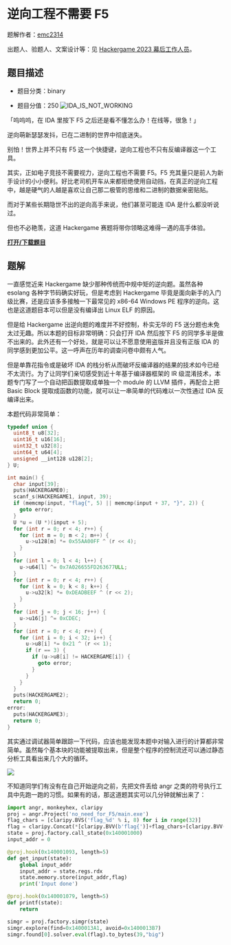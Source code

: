 # 逆向工程不需要 F5

题解作者：[emc2314](https://github.com/emc2314/)

出题人、验题人、文案设计等：见 [Hackergame 2023 幕后工作人员](../../credits.pdf)。

## 题目描述

- 题目分类：binary

- 题目分值：250
![IDA_IS_NOT_WORKING](files/cover.jfif)

「呜呜呜，在 IDA 里按下 F5 之后还是看不懂怎么办！在线等，很急！」

逆向萌新瑟瑟发抖，已在二进制的世界中彻底迷失。

别怕！世界上并不只有 F5 这一个快捷键，逆向工程也不只有反编译器这一个工具。

其实，正如电子竞技不需要视力，逆向工程也不需要 F5。F5 充其量只是前人为新手设计的小小便利。好比老司机开车从来都拒绝使用自动挡，在真正的逆向工程中，越是硬气的人越是喜欢让自己那二极管的思维和二进制的数据亲密贴贴。

而对于某些长期隐世不出的逆向高手来说，他们甚至可能连 IDA 是什么都没听说过。

但也不必艳羡，这道 Hackergame 赛题将带你领略这难得一遇的高手体验。

**[打开/下载题目](files/no_need_for_F5.zip)**

## 题解

一直感觉近来 Hackergame 缺少那种传统而中规中矩的逆向题。虽然各种 esolang 各种字节码确实好玩，但是考虑到 Hackergame 毕竟是面向新手的入门级比赛，还是应该多多接触一下最常见的 x86-64 Windows PE 程序的逆向。这也是这道题目本可以但是没有编译出 Linux ELF 的原因。

但是给 Hackergame 出逆向题的难度并不好控制，朴实无华的 F5 送分题也未免太过无趣。所以本题的目标非常明确：只会打开 IDA 然后按下 F5 的同学多半是做不出来的。此外还有一个好处，就是可以让不愿意使用盗版并且没有正版 IDA 的同学感到更加公平。这一呼声在历年的调查问卷中颇有人气。

但是单靠花指令或是破坏 IDA 的栈分析从而破坏反编译器的结果的技术如今已经不太流行。为了让同学们亲切感受到近十年基于编译器框架的 IR 级混淆技术，本题专门写了一个自动把函数提取成单独一个 module 的 LLVM 插件，再配合上把 Basic Block 提取成函数的功能，就可以让一串简单的代码难以一次性通过 IDA 反编译出来。

本题代码非常简单：
```c
typedef union {
  uint8_t u8[32];
  uint16_t u16[16];
  uint32_t u32[8];
  uint64_t u64[4];
  unsigned __int128 u128[2];
} U;

int main() {
  char input[39];
  puts(HACKERGAME0);
  scanf_s(HACKERGAME1, input, 39);
  if (memcmp(input, "flag{", 5) || memcmp(input + 37, "}", 2)) {
    goto error;
  }
  U *u = (U *)(input + 5);
  for (int r = 0; r < 4; r++) {
    for (int m = 0; m < 2; m++) {
      u->u128[m] *= 0x55AA00FF ^ (r << 4);
    }
  }
  for (int l = 0; l < 4; l++) {
    u->u64[l] ^= 0x7A026655FD263677ULL;
  }
  for (int r = 0; r < 4; r++) {
    for (int k = 0; k < 8; k++) {
      u->u32[k] *= 0xDEADBEEF ^ (r << 2);
    }
  }
  for (int j = 0; j < 16; j++) {
    u->u16[j] ^= 0xCDEC;
  }
  for (int r = 0; r < 4; r++) {
    for (int i = 0; i < 32; i++) {
      u->u8[i] *= 0x21 ^ (r << 1);
      if (r == 3) {
        if (u->u8[i] != HACKERGAME[i]) {
          goto error;
        }
      }
    }
  }
  puts(HACKERGAME2);
  return 0;
error:
  puts(HACKERGAME3);
  return 0;
}
```

其实通过调试器简单跟踪一下代码，应该也能发现本题中对输入进行的计算都非常简单。虽然每个基本块的功能被提取出来，但是整个程序的控制流还可以通过静态分析工具看出来几个大的循环。

![](files/bn.png)

不知道同学们有没有在自己开始逆向之前，先把文件丢给 angr 之类的符号执行工具中先跑一跑的习惯。如果有的话，那这道题其实可以几分钟就解出来了：
```python
import angr, monkeyhex, claripy
proj = angr.Project('no_need_for_F5/main.exe')
flag_chars = [claripy.BVS('flag_%d' % i, 8) for i in range(32)]
flag = claripy.Concat(*[claripy.BVV(b'flag{')]+flag_chars+[claripy.BVV(b'}\x00')])
state = proj.factory.call_state(0x140001000)
input_addr = 0

@proj.hook(0x140001093, length=5)
def get_input(state):
    global input_addr
    input_addr = state.regs.rdx
    state.memory.store(input_addr,flag)
    print('Input done')

@proj.hook(0x140001079, length=5)
def printf(state):
    return

simgr = proj.factory.simgr(state)
simgr.explore(find=0x1400013A1, avoid=0x1400013B7)
simgr.found[0].solver.eval(flag).to_bytes(39,"big")
```